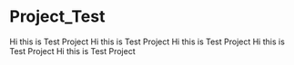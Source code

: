 # Project_Test
Hi this is Test Project
Hi this is Test Project
Hi this is Test Project
Hi this is Test Project
Hi this is Test Project
